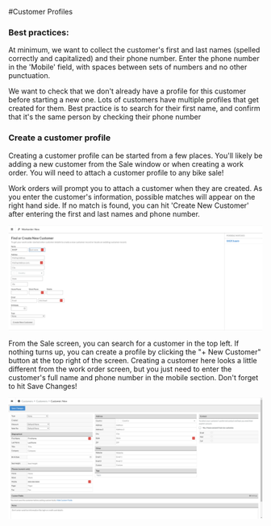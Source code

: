 #Customer Profiles

### Best practices:
At minimum, we want to collect the customer's first and last names (spelled correctly and capitalized) and their phone number. Enter the phone number in the 'Mobile' field, with spaces between sets of numbers and no other punctuation.

We want to check that we don't already have a profile for this customer before starting a new one. Lots of customers have multiple profiles that get created for them. Best practice is to search for their first name, and confirm that it's the same person by checking their phone number

### Create a customer profile 
Creating a customer profile can be started from a few places. You'll likely be adding a new customer from the Sale window or when creating a work order. You will need to attach a customer profile to any bike sale!

Work orders will prompt you to attach a customer when they are created. As you enter the customer's information, possible matches will appear on the right hand side. If no match is found, you can hit 'Create New Customer' after entering the first and last names and phone number.

![image](images\CustProf2.png)

From the Sale screen, you can search for a customer in the top left. If nothing turns up, you can create a profile by clicking the "+ New Customer" button at the top right of the screen. Creating a customer here looks a little different from the work order screen, but you just need to enter the customer's full name and phone number in the mobile section. Don't forget to hit Save Changes! 

![image](images\CustProf1.png)


